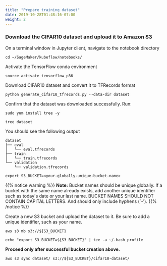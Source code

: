 ```yaml
---
title: "Prepare training dataset"
date: 2019-10-28T01:48:16-07:00
weight: 2
---
```

### Download the CIFAR10 dataset and upload it to Amazon S3

On a terminal window in Jupyter client, navigate to the notebook directory

```
cd ~/SageMaker/kubeflow/notebooks/

```

Activate the TensorFlow conda environment
```
source activate tensorflow_p36

```

Download CIFAR10 dataset and convert it to TFRecords format
```
python generate_cifar10_tfrecords.py --data-dir dataset

```
Confirm that the dataset was downloaded successfully. Run:
```
sudo yum install tree -y

tree dataset

```
You should see the following output
```
dataset
├── eval
│   └── eval.tfrecords
├── train
│   └── train.tfrecords
└── validation
    └── validation.tfrecords
```

```
export S3_BUCKET=<your-globally-unique-bucket-name>

```
{{% notice warning %}}
**Note:** Bucket names should be unique globally.  If a bucket with the same name already exists, add another unique identifier such as today's date or your last name.  BUCKET NAMES SHOULD NOT CONTAIN CAPITAL LETTERS.  And should only include hyphens (`-').
{{% /notice %}}

Create a new S3 bucket and upload the dataset to it. Be sure to add a unique identifier, such as your name.
```
aws s3 mb s3://${S3_BUCKET}

```

```
echo "export S3_BUCKET=${S3_BUCKET}" | tee -a ~/.bash_profile

```

**Proceed only after successful bucket creation above.**

```
aws s3 sync dataset/ s3://${S3_BUCKET}/cifar10-dataset/

```

